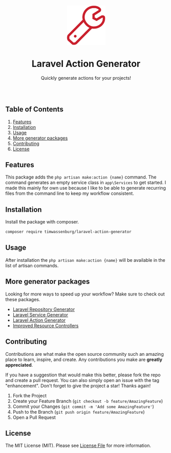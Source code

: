 <br />
<div align="center">
  <a href="https://github.com/timwassenburg/laravel-action-generator">
    <img src="img/wrench.png" alt="Logo" width=120>
  </a>

<h1 align="center">Laravel Action Generator</h1>

  <p align="center">
    Quickly generate actions for your projects!
  </p>
<br><br>
</div>

## Table of Contents
  <ol>
    <li><a href="#features">Features</a></li>
    <li><a href="#installation">Installation</a></li>
    <li>
      <a href="#usage">Usage</a>
    </li>
    <li><a href="#more-generator-packages">More generator packages</a></li>
    <li><a href="#contributing">Contributing</a></li>
    <li><a href="#license">License</a></li>
  </ol>

## Features
This package adds the ```php artisan make:action {name}``` command. The command 
generates an empty service class in ```app\Services``` to get started. I made this mainly
for own use because I like to be able to generate recurring files from the command line to keep
my workflow consistent.

## Installation
Install the package with composer.
```bash
composer require timwassenburg/laravel-action-generator
```

## Usage
After installation the ```php artisan make:action {name}``` will be available in the list
of artisan commands.

## More generator packages
Looking for more ways to speed up your workflow? Make sure to check out these packages.

- [Laravel Repository Generator](https://github.com/timwassenburg/laravel-repository-generator)
- [Laravel Service Generator](https://github.com/timwassenburg/laravel-service-generator)
- [Laravel Action Generator](https://github.com/timwassenburg/laravel-action-generator)
- [Improved Resource Controllers](https://github.com/timwassenburg/laravel-improved-resource-controllers)

## Contributing
Contributions are what make the open source community such an amazing place to learn, inspire, and create. Any contributions you make are **greatly appreciated**.

If you have a suggestion that would make this better, please fork the repo and create a pull request. You can also simply open an issue with the tag "enhancement".
Don't forget to give the project a star! Thanks again!

1. Fork the Project
2. Create your Feature Branch (`git checkout -b feature/AmazingFeature`)
3. Commit your Changes (`git commit -m 'Add some AmazingFeature'`)
4. Push to the Branch (`git push origin feature/AmazingFeature`)
5. Open a Pull Request

## License

The MIT License (MIT). Please see [License File](LICENSE.md) for more information.
